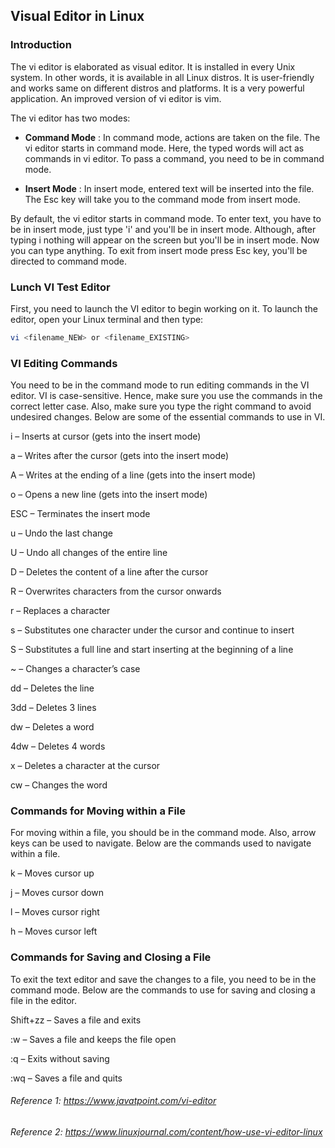 ## **Visual Editor in Linux**

### **Introduction**

The vi editor is elaborated as visual editor. It is installed in every Unix system. In other words, it is available in all Linux distros. It is user-friendly and works same on different distros and platforms. It is a very powerful application. An improved version of vi editor is vim.

The vi editor has two modes:

- **Command Mode** : In command mode, actions are taken on the file. The vi editor starts in command mode. Here, the typed words will act as commands in vi editor. To pass a command, you need to be in command mode.

- **Insert Mode** : In insert mode, entered text will be inserted into the file. The Esc key will take you to the command mode from insert mode.

By default, the vi editor starts in command mode. To enter text, you have to be in insert mode, just type 'i' and you'll be in insert mode. Although, after typing i nothing will appear on the screen but you'll be in insert mode. Now you can type anything. To exit from insert mode press Esc key, you'll be directed to command mode.

### **Lunch VI Test Editor**

First, you need to launch the VI editor to begin working on it. To launch the editor, open your Linux terminal and then type:

```bash
vi <filename_NEW> or <filename_EXISTING>
```

### **VI Editing Commands**

You need to be in the command mode to run editing commands in the VI editor. VI is case-sensitive. Hence, make sure you use the commands in the correct letter case. Also, make sure you type the right command to avoid undesired changes. Below are some of the essential commands to use in VI.

i – Inserts at cursor (gets into the insert mode)

a – Writes after the cursor (gets into the insert mode)

A – Writes at the ending of a line (gets into the insert mode)

o – Opens a new line (gets into the insert mode)

ESC – Terminates the insert mode

u – Undo the last change

U – Undo all changes of the entire line

D – Deletes the content of a line after the cursor

R – Overwrites characters from the cursor onwards

r – Replaces a character

s – Substitutes one character under the cursor and continue to insert

S – Substitutes a full line and start inserting at the beginning of a line

~ – Changes a character’s case

dd – Deletes the line

3dd – Deletes 3 lines

dw – Deletes a word

4dw – Deletes 4 words

x – Deletes a character at the cursor

cw – Changes the word

### **Commands for Moving within a File**

For moving within a file, you should be in the command mode. Also, arrow keys can be used to navigate. Below are the commands used to navigate within a file.

k – Moves cursor up

j – Moves cursor down

l – Moves cursor right

h – Moves cursor left

### **Commands for Saving and Closing a File**

To exit the text editor and save the changes to a file, you need to be in the command mode. Below are the commands to use for saving and closing a file in the editor.

Shift+zz – Saves a file and exits

:w – Saves a file and keeps the file open

:q – Exits without saving

:wq – Saves a file and quits

###### Reference 1: https://www.javatpoint.com/vi-editor

###### Reference 2: https://www.linuxjournal.com/content/how-use-vi-editor-linux